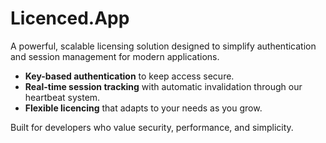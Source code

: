 # Licenced.App

A powerful, scalable licensing solution designed to simplify authentication and session management for modern applications.

- **Key-based authentication** to keep access secure.
- **Real-time session tracking** with automatic invalidation through our heartbeat system.
- **Flexible licencing** that adapts to your needs as you grow.

Built for developers who value security, performance, and simplicity.
